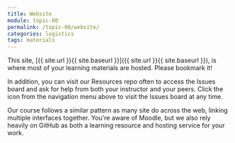 ```yaml
---
title: Website
module: topic-00
permalink: /topic-00/website/
categories: logistics
tags: materials
---
```


<div class="divider-heading"></div>

This site, [{{ site.url }}{{ site.baseurl }}]({{ site.url }}{{ site.baseurl }}), is where most of your learning materials are hosted. Please bookmark it!

In addition, you can visit our Resources repo often to access the Issues board and ask for help from both your instructor and your peers. Click the &nbsp;<a href="{{ site.git_address }}-resources/issues/"><i class="fab fa-github fa-lg"></i></a>&nbsp; icon from the navigation menu above to visit the Issues board at any time.

Our course follows a similar pattern as many site do across the web, linking multiple interfaces together. You're aware of Moodle, but we also rely heavily on GitHub as both a learning resource and hosting service for your work.
